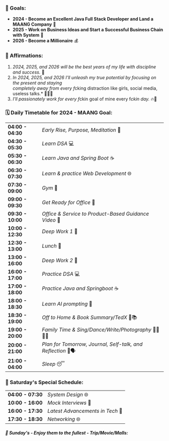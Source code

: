 ### **🚀 Goals:**

- **2024 - Become an Excellent Java Full Stack Developer and Land a MAANG Company** 🚀
- **2025 - Work on Business Ideas and Start a Successful Business Chain with System** 💼
- **2026 - Become a Millionaire** 💰

### **💪 Affirmations:**

1. *2024, 2025, and 2026 will be the best years of my life with discipline and success.* 🌟
2. *In 2024, 2025, and 2026 I'll unleash my true potential by focusing on the present and staying <br/> completely away from every f*cking distraction like girls, social media, useless talks.* 💪🚫📵
3. *I'll passionately work for every f*ckin goal of mine every f*ckin day.* 🔥🚀

### **🗓️ Daily Timetable for 2024 - MAANG Goal:**

| | |
| --- | --- |
| **04:00 - 04:30** | *Early Rise, Purpose, Meditation* 🌅 |
| **04:30 - 05:30** | *Learn DSA* 💻 |
| **05:30 - 06:30** | *Learn Java and Spring Boot* ☕ |
| **06:30 - 07:30** | *Learn & practice Web Development* 🌐 |
| **07:30 - 09:00** | *Gym* 💪 |
| **09:00 - 09:30** | *Get Ready for Office* 🧳 |
| **09:30 - 10:00** | *Office & Service to Product-Based Guidance Video* 🚗 |
| **10:00 - 12:30** | *Deep Work 1* 🚀 |
| **12:30 - 13:00** | *Lunch* 🍱 |
| **13:00 - 16:00** | *Deep Work 2* 🚀 |
| **16:00 - 17:00** | *Practice DSA* 💻 |
| **17:00 - 18:00** | *Practice Java and Springboot* ☕ |
| **18:00 - 18:30** | *Learn AI prompting* 🤖 |
| **18:30 - 19:00** | *Off to Home & Book Summary/TedX* 🚗📚 |
| **19:00 - 20:00** | *Family Time & Sing/Dance/Write/Photography* 🎤🕺📝📸 |
| **20:00 - 21:00** | *Plan for Tomorrow, Journal, Self-talk, and Reflection* 📔🗣️ |
| **21:00 - 04:00** | *Sleep* 😴 |

### **🚀 Saturday's Special Schedule:**

| | |
| --- | --- |
| **04:00 - 07:30** | *System Design* 🌐 |
| **10:00 - 16:00** | *Mock Interviews* 💼 |
| **16:00 - 17:30** | *Latest Advancements in Tech* 🚀 |
| **17:30 - 18:30** | *Networking* 🌐 |

##### **🌟 Sunday's - Enjoy them to the fullest - Trip/Movie/Malls:**
